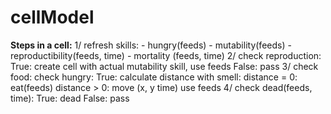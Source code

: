 # cellModel

**Steps in a cell:**
    1/ refresh skills:
        - hungry(feeds)
        - mutability(feeds)
        - reproductibility(feeds, time)
        - mortality (feeds, time)
    2/ check reproduction:
            True: create cell with actual mutability skill, use feeds
            False: pass
    3/ check food:
        check hungry:
            True: calculate distance with smell:
                distance = 0: eat(feeds)
                distance > 0: move (x, y time) use feeds
    4/ check dead(feeds, time):
            True: dead
            False: pass
            

